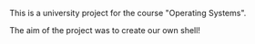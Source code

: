 This is a university project for the course "Operating Systems". 

The aim of the project was to create our own shell!
